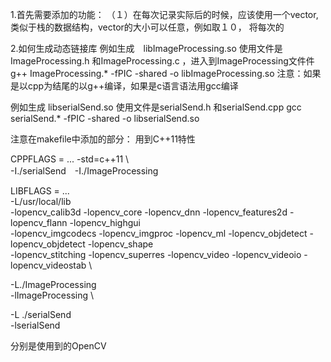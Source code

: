 1.首先需要添加的功能：
（１）在每次记录实际后的时候，应该使用一个vector,类似于栈的数据结构，vector的大小可以任意，例如取１０，
将每次的


2.如何生成动态链接库
例如生成　libImageProcessing.so
使用文件是ImageProcessing.h 和ImageProcessing.c ，进入到ImageProcessing文件件
g++ ImageProcessing.* -fPIC -shared -o libImageProcessing.so
注意：如果是以cpp为结尾的以g++编译，如果是c语言语法用gcc编译

例如生成 libserialSend.so
使用文件是serialSend.h 和serialSend.cpp
gcc serialSend.* -fPIC -shared -o libserialSend.so


注意在makefile中添加的部分：
用到C++11特性

CPPFLAGS = ...
            -std=c++11 \  
            -I./serialSend　-I./ImageProcessing



LIBFLAGS = ... \
 -L/usr/local/lib\
-lopencv_calib3d -lopencv_core -lopencv_dnn -lopencv_features2d -lopencv_flann -lopencv_highgui \
-lopencv_imgcodecs -lopencv_imgproc -lopencv_ml -lopencv_objdetect -lopencv_objdetect -lopencv_shape \
-lopencv_stitching -lopencv_superres -lopencv_video -lopencv_videoio -lopencv_videostab \

-L./ImageProcessing \
-lImageProcessing \

-L ./serialSend \
-lserialSend

分别是使用到的OpenCV